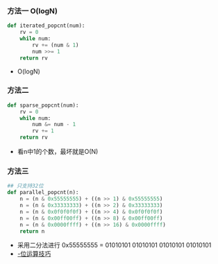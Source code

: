 ### 方法一 O(logN)
```python
def iterated_popcnt(num):
    rv = 0
    while num:
        rv += (num & 1)
        num >>= 1
    return rv
```
- O(logN)

### 方法二 
```python
def sparse_popcnt(num):
    rv = 0
    while num:
        num &= num - 1
        rv += 1
    return rv
```
- 看n中1的个数，最坏就是O(N)

### 方法三
```python
## 只支持32位
def parallel_popcnt(n):
    n = (n & 0x55555555) + ((n >> 1) & 0x55555555)
    n = (n & 0x33333333) + ((n >> 2) & 0x33333333)
    n = (n & 0x0f0f0f0f) + ((n >> 4) & 0x0f0f0f0f)
    n = (n & 0x00ff00ff) + ((n >> 8) & 0x00ff00ff)
    n = (n & 0x0000ffff) + ((n >> 16) & 0x0000ffff)
    return n
```
- 采用二分法进行 0x55555555 = 01010101 01010101 01010101 01010101
- [-位运算技巧](https://unnamed42.github.io/2015-12-04-%E4%BD%8D%E8%BF%90%E7%AE%97%E6%8A%80%E5%B7%A7.html)
